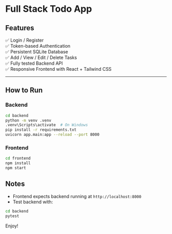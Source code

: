 # Full Stack Todo App

## Features

✅ Login / Register  
✅ Token-based Authentication  
✅ Persistent SQLite Database  
✅ Add / View / Edit / Delete Tasks  
✅ Fully tested Backend API  
✅ Responsive Frontend with React + Tailwind CSS  

---

## How to Run

### Backend

```bash
cd backend
python -m venv .venv
.venv\Scripts\activate  # On Windows
pip install -r requirements.txt
uvicorn app.main:app --reload --port 8000
```

### Frontend

```bash
cd frontend
npm install
npm start
```

## Notes

- Frontend expects backend running at `http://localhost:8000`
- Test backend with:
```bash
cd backend
pytest
```

Enjoy!